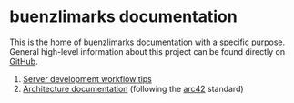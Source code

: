# buenzlimarks documentation

This is the home of buenzlimarks documentation with a specific purpose.
General high-level information about this project can be found directly on [GitHub](https://github.com/remlse/buenzlimarks).

1. [Server development workflow tips](./server_dev_tips.md)
1. [Architecture documentation](./arc42/index.md) (following the [arc42](https://arc42.org/) standard)
